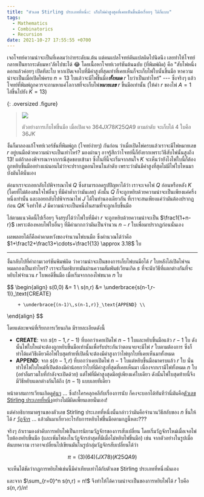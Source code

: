 ```yaml
---
title: "ตัวเลข Stirling ประเภทที่หนึ่ง: เก็บไพ่ค่าสูงสุดที่เคยเห็นขึ้นมือเรื่อยๆ ได้กี่แบบ"
tags:
  - Mathematics
  - Combinatorics
  - Recursion
date: 2021-10-27 17:55:55 +0700
---
```


เจอโจทย์ความน่าจะเป็นที่เคลมว่าง่ายระดับม.ต้น แต่คนแปลโจทย์ดันแปลผิดไปนิดนึง เลยทำให้โจทย์กลายเป็นยากระดับมหา'ลัยไปซะได้ 😂 โดยเนื้อหาโจทย์เวอร์ชันต้นฉบับ (ที่พิมพ์ผิด) คือ "สับไพ่หนึ่งดอกแล้วค่อยๆ เปิดทีละใบ หากเปิดเจอใบที่มีค่าสูงที่สุดเท่าที่เคยเห็นก็จะเก็บไพ่ใบนั้นขึ้นมือ หาความน่าจะเป็นเมื่อเปิดไพ่ครบ $n=13$ ใบแล้วจะมีไพ่ขึ้นมือ***ทั้งหมด*** $r$ ใบว่าเป็นเท่าไหร่" --- ซึ่งจริงๆ แล้วโจทย์ที่พิมพ์ถูกควรจะถามหาแค่โอกาสที่จะเก็บไพ่***หมายเลข*** $r$ ขึ้นมือเท่านั้น (ให้ค่า $r$ ของไพ่ $A=1$ ไล่ขึ้นไปยัง $K=13$)

{: .oversized .figure}
> ![](/images/math/take-higest-cards.png)
>
> ตัวอย่างการเก็บไพ่ขึ้นมือ เมื่อเปิดเจอ $364JX78K25QA9$ ตามลำดับ จะเก็บได้ 4 ใบคือ $36JK$

งั้นก็มาลองแก้โจทย์เวอร์ชันที่พิมพ์ถูก (โจทย์ง่ายๆ) กันก่อน ว่าเมื่อเปิดไพ่ครบแล้วเราจะมีไพ่หมายเลข $r$ อยู่บนมือด้วยความน่าจะเป็นเท่าไหร่? มองผ่านๆ อาจรู้สึกว่าโจทย์นี้ก็ยังยากเพราะวิธีสับไพ่นั้นสูงถึง $13!$ แต่ถ้าลองพิจารณาจากกรณีสุดขอบเข้ามา ซึ่งในที่นี้จะเริ่มจากสนใจ $K$ จะเห็นว่ายังไงไพ่ใบนี้ก็ต้องถูกหยิบขึ้นมืออย่างแน่นอนไม่ว่าจะปรากฏตอนไหนในลำดับ เพราะว่ามันมีค่าสูงที่สุดไม่มีไพ่ใบไหนมาบังมันได้นั่นเอง

ต่อมาเราจะถอยกลับไปพิจารณาไพ่ $Q$ ซึ่งสามารถลดรูปปัญหาได้ว่า เราจะเจอไพ่ $Q$ ก่อนหรือหลัง $K$ (โดยที่ไม่ต้องสนใจไพ่อื่นๆ ที่มีค่าต่ำกว่ามันเลย) ดังนั้น $Q$ ก็จะถูกหยิบด้วยความน่าจะเป็นเพียงแค่ครึ่งหนึ่งเท่านั้น และถอยกลับไปพิจารณาไพ่ $J$ ได้ในทำนองเดียวกัน ที่เราจะสนเพียงแค่ว่ามันต้องปรากฏก่อน $QK$ จึงทำให้ $J$ มีความน่าจะเป็นหนึ่งในสามที่จะถูกเก็บขึ้นมือ

ไล่ตามแนวคิดนี้ไปเรื่อยๆ จึงสรุปได้ว่าไพ่ใบที่มีค่า $r$ จะถูกหยิบด้วยความน่าจะเป็น $\frac1{1+n-r}$ เพราะต้องหลบไพ่ใบอื่นๆ ที่มีค่ามากกว่ามันเป็นจำนวน $n-r$ ใบเพื่อมาปรากฏก่อนนั่นเอง

ผลพลอยได้ก็คือค่าคาดหวังของจำนวนไพ่บนมือ ซึ่งคำนวณได้ว่าคือ $1+\frac12+\frac13+\cdots+\frac1{13} \approx 3.18$ ใบ

---

งั้นกลับไปที่คำถามเวอร์ชันพิมพ์ผิด ว่าความน่าจะเป็นของการเก็บไพ่บนมือได้ $r$ ใบหลังไล่เปิดไพ่จนหมดกองเป็นเท่าไหร่? เราจะเริ่มอธิบายมันผ่านความสัมพันธ์เวียนเกิด $s$ ที่จะนับวิธีที่แตกต่างกันที่จะหยิบไพ่จำนวน $r$ ใบพอดีขึ้นมือ เมื่อเริ่มจากกองไพ่ขนาด $n$ ใบ

$$
\begin{align}
s(0,0) &= 1 \\
s(n,r) &= \underbrace{s(n-1,r-1)}_\text{CREATE}

        + \underbrace{(n-1)\,s(n-1,r)}_\text{APPEND} \\
\end{align}
$$

โดยแต่ละพจน์ที่เรียกการเวียนเกิด มีรายละเอียดดังนี้

- **CREATE**: จาก $s(n-1,r-1)$ ที่บอกว่าเคยเปิดไพ่ $n-1$ ใบและหยิบขึ้นมือแล้ว $r-1$ ใบ ดังนั้นไพ่ใบใหม่จะต้องถูกหยิบขึ้นมือเท่านั้นเพื่อรับประกันว่าตอนจบจะมีไพ่ $r$ ใบตามต้องการ ซึ่งก็ทำได้แค่วิธีเดียวคือไพ่ใบสุดท้ายที่เปิดนี้จะต้องมีค่าสูงกว่าไพ่ทุกใบที่เคยเห็นมาทั้งหมด
- **APPEND**: จาก $s(n-1,r)$ ที่บอกว่าเคยเปิดไพ่ $n-1$ ใบแต่หยิบขึ้นมือมาครบแล้ว $r$ ใบ นั่นทำให้ไพ่ใบใหม่ที่เปิดต้องมีค่าน้อยกว่าใบที่มีค่าสูงที่สุดที่เคยเห็นมา เนื่องจากเรามีไพ่ทั้งหมด $n$ ใบ (อย่าลืมรวมใบที่กำลังจะเปิดด้วย) แต่ไพ่ที่มีค่าสูงสุดมีอยู่เพียงแค่ใบเดียว ดังนั้นไพ่ใบสุดท้ายนี้จึงมีวิธีหยิบแตกต่างกันได้ถึง $(n-1)$ แบบเลยทีเดียว

หน้าตาสมการเวียนเกิดดู[คุ้นๆ][self stirling 2nd] ... ซึ่งถ้าใครคลุกคลีกับเรื่องการนับ ก็คงจะบอกได้ทันทีว่านี่มันคือ[ตัวเลข Stirling ประเภทที่หนึ่ง][stirling 1st]อย่างไม่มีผิดเพี้ยนเลยนั่นเอง!

แต่คำอธิบายมาตฐานของตัวเลข Stirling ประเภทที่หนึ่งนั้นกล่าวว่ามันคือจำนวนวิธีสลับของ $n$ ชิ้นให้ได้ $r$ [วัฏจักร][cycles] ... แล้วมันมาเกี่ยวอะไรกับการหยิบไพ่ขึ้นมือตามกฏนี้หละ???

จริงๆ ถ้าเรามองลำดับการหยิบไพ่เป็นการนิยามวัฏจักรของการสับเปลี่ยน โดยเริ่มวัฏจักรใหม่เมื่อเจอไพ่ใบต้องหยิบขึ้นมือ (และเพิ่มไพ่ลงในวัฏจักรล่าสุดที่มีเมื่อไม่หยิบไพ่ขึ้นมือ) เช่น จากตัวอย่างในรูปเมื่อต้นบทความ เราอาจเปลี่ยนไปเขียนมันในรูปกลุ่มวัฏจักรสับเปลี่ยนได้ว่า

$$
\pi = (3)(64)(JX78)(K25QA9)
$$

จะเห็นได้ชัดว่ากฏการหยิบไพ่เช่นนี้มีค่าเทียบเท่าได้กับตัวเลข Stirling ประเภทที่หนึ่งนั่นเอง

และจาก $\sum_{r=0}^n s(n,r) = n!$ จึงทำให้ได้ความน่าจะเป็นของการหยิบไพ่ได้ $r$ ใบคือ $s(n,r)/n!$


[self stirling 2nd]: /2016/05/09/stirling-2nd.html

[stirling 1st]: //en.wikipedia.org/wiki/Stirling_numbers_of_the_first_kind
[cycles]: //en.wikipedia.org/wiki/Cycles_and_fixed_points